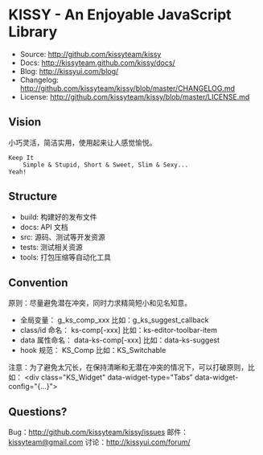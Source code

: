 KISSY - An Enjoyable JavaScript Library
=======================================

 * Source: <http://github.com/kissyteam/kissy>
 * Docs: <http://kissyteam.github.com/kissy/docs/>
 * Blog: <http://kissyui.com/blog/>
 * Changelog: <http://github.com/kissyteam/kissy/blob/master/CHANGELOG.md>
 * License: <http://github.com/kissyteam/kissy/blob/master/LICENSE.md>


 Vision
--------
小巧灵活，简洁实用，使用起来让人感觉愉悦。

    Keep It
        Simple & Stupid, Short & Sweet, Slim & Sexy...
    Yeah!


 Structure
-----------
 - build:         构建好的发布文件
 - docs:          API 文档
 - src:           源码、测试等开发资源
 - tests:         测试相关资源
 - tools:         打包压缩等自动化工具


 Convention
------------
原则：尽量避免潜在冲突，同时力求精简短小和见名知意。

 - 全局变量：       g_ks_comp_xxx        比如：g_ks_suggest_callback
 - class/id 命名： ks-comp[-xxx]        比如：ks-editor-toolbar-item
 - data 属性命名：  data-ks-comp[-xxx]   比如：data-ks-suggest
 - hook 规范：     KS_Comp              比如：KS_Switchable

注意：为了避免太冗长，在保持清晰和无潜在冲突的情况下，可以打破原则，比如：
    &lt;div class="KS_Widget" data-widget-type="Tabs" data-widget-config="{...}">


Questions?
----------

Bug：<http://github.com/kissyteam/kissy/issues>
邮件：<kissyteam@gmail.com>
讨论：<http://kissyui.com/forum/>

